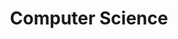 ---
layout: grid
title: Computer Science
slug: ComputerScience
description: >
    Posts in Computer Science category
permalink: computerscience
---